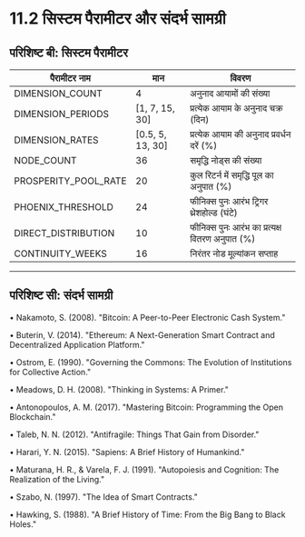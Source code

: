 # 11.2 सिस्टम पैरामीटर और संदर्भ सामग्री

## परिशिष्ट बी: सिस्टम पैरामीटर

| पैरामीटर नाम | मान | विवरण |
|---------|------|------|
| DIMENSION_COUNT | 4 | अनुनाद आयामों की संख्या |
| DIMENSION_PERIODS | [1, 7, 15, 30] | प्रत्येक आयाम के अनुनाद चक्र (दिन) |
| DIMENSION_RATES | [0.5, 5, 13, 30] | प्रत्येक आयाम की अनुनाद प्रवर्धन दरें (%) |
| NODE_COUNT | 36 | समृद्धि नोड्स की संख्या |
| PROSPERITY_POOL_RATE | 20 | कुल रिटर्न में समृद्धि पूल का अनुपात (%) |
| PHOENIX_THRESHOLD | 24 | फीनिक्स पुनः आरंभ ट्रिगर थ्रेशहोल्ड (घंटे) |
| DIRECT_DISTRIBUTION | 10 | फीनिक्स पुनः आरंभ का प्रत्यक्ष वितरण अनुपात (%) |
| CONTINUITY_WEEKS | 16 | निरंतर नोड मूल्यांकन सप्ताह |

---

## परिशिष्ट सी: संदर्भ सामग्री

• Nakamoto, S. (2008). "Bitcoin: A Peer-to-Peer Electronic Cash System."

• Buterin, V. (2014). "Ethereum: A Next-Generation Smart Contract and Decentralized Application Platform."

• Ostrom, E. (1990). "Governing the Commons: The Evolution of Institutions for Collective Action."

• Meadows, D. H. (2008). "Thinking in Systems: A Primer."

• Antonopoulos, A. M. (2017). "Mastering Bitcoin: Programming the Open Blockchain."

• Taleb, N. N. (2012). "Antifragile: Things That Gain from Disorder."

• Harari, Y. N. (2015). "Sapiens: A Brief History of Humankind."

• Maturana, H. R., & Varela, F. J. (1991). "Autopoiesis and Cognition: The Realization of the Living."

• Szabo, N. (1997). "The Idea of Smart Contracts."

• Hawking, S. (1988). "A Brief History of Time: From the Big Bang to Black Holes."